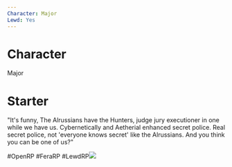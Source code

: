 ```yaml
---
Character: Major
Lewd: Yes
---
```

# Character
Major

# Starter
"It's funny, The Alrussians have the Hunters, judge jury executioner in one while we have us. Cybernetically and Aetherial enhanced secret police. Real secret police, not 'everyone knows secret' like the Alrussians. And you think you can be one of us?"

  

#OpenRP #FeraRP #LewdRP![](96702576_1653718214792082_7808985197466123270_o.jpg)